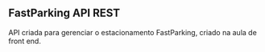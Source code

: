 ## FastParking API REST

API criada para gerenciar o estacionamento FastParking, criado na aula de front end.
